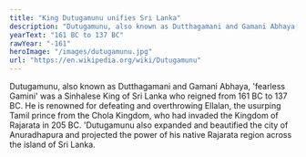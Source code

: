 ```yaml
---
title: "King Dutugamunu unifies Sri Lanka"
description: "Dutugamunu, also known as Dutthagamani and Gamani Abhaya, 'fearless Gamini' was a Sinhalese King of Sri Lanka who reigned from 161 BC to 137 BC. He is renowned for defeating and overthrowing Ellalan, the usurping Tamil prince from the Chola Kingdom, who had invaded the Kingdom of Rajarata in 205 BC. 'Dutugamunu also expanded and beautified the city of Anuradhapura and projected the power of his native Rajarata region across the island of Sri Lanka."
yearText: "161 BC to 137 BC"
rawYear: "-161"
heroImage: "/images/dutugamunu.jpg"
url: "https://en.wikipedia.org/wiki/Dutugamunu"
---
```


Dutugamunu, also known as Dutthagamani and Gamani Abhaya, 'fearless Gamini' was a Sinhalese King of Sri Lanka who reigned from 161 BC to 137 BC. He is renowned for defeating and overthrowing Ellalan, the usurping Tamil prince from the Chola Kingdom, who had invaded the Kingdom of Rajarata in 205 BC. 'Dutugamunu also expanded and beautified the city of Anuradhapura and projected the power of his native Rajarata region across the island of Sri Lanka.
